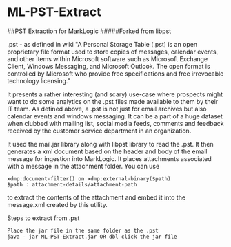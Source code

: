 ML-PST-Extract
==============
##PST Extraction for MarkLogic
#####Forked from libpst

.pst - as defined in wiki "A Personal Storage Table (.pst) is an open proprietary file format used to store copies of messages, calendar events, and other items within Microsoft software such as Microsoft Exchange Client, Windows Messaging, and Microsoft Outlook. The open format is controlled by Microsoft who provide free specifications and free irrevocable technology licensing."

It presents a rather interesting (and scary) use-case where prospects might want to do some analytics on the .pst files made available to them by their IT team. As defined above, a .pst is not just for email archives but also calendar events and windows messaging. It can be a part of a huge dataset when clubbed with mailing list, social media feeds, comments and feedback received by the customer service department in an organization.

It used the mail.jar library along with libpst library to read the .pst. It then generates a xml document based on the header and body of the email message for ingestion into MarkLogic. It places attachments associated with a message in the attachment folder. You can use

    xdmp:document-filter() on xdmp:external-binary($path)
    $path : attachment-details/attachment-path

to extract the contents of the attachment and embed it into the message.xml created by this utility.

Steps to extract from .pst

    Place the jar file in the same folder as the .pst
    java - jar ML-PST-Extract.jar OR dbl click the jar file
